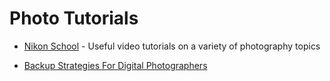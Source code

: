 # Photo Tutorials

* [Nikon School](https://www.nikonevents.com/us/live/nikon-school-online/?ET_CID=3288734&ET_RID=326545443&SC_ID=0032400000mJiv0AAC&e=t&utm_campaign=FreeNSO-Owners-4-16-2020&utm_content=btn&utm_medium=email&utm_source=MKT&utm_term=startnow) - Useful video tutorials on a variety of photography topics

* [Backup Strategies For Digital Photographers](https://fstoppers.com/business/bulletproof-backup-strategies-digital-photographers-23906)
